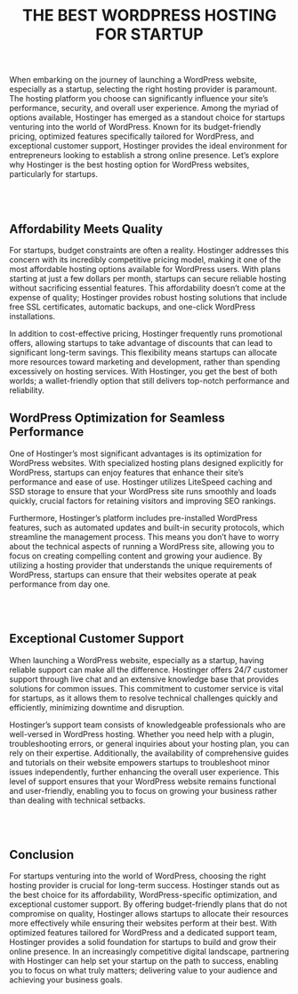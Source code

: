 ﻿---
 tags: articles
 desc: Find the ideal hosting solution for startups launching WordPress websites, blending affordability, optimization, and outstanding support.
 title: THE BEST WORDPRESS HOSTING FOR STARTUP
 image: /assets/hostinger.webp
---
When embarking on the journey of launching a WordPress website, especially as a startup, selecting the right hosting provider is paramount. The hosting platform you choose can significantly influence your site’s performance, security, and overall user experience. Among the myriad of options available, Hostinger has emerged as a standout choice for startups venturing into the world of WordPress. Known for its budget-friendly pricing, optimized features specifically tailored for WordPress, and exceptional customer support, Hostinger provides the ideal environment for entrepreneurs looking to establish a strong online presence. Let’s explore why Hostinger is the best hosting option for WordPress websites, particularly for startups.

<br>
<br>

## Affordability Meets Quality
For startups, budget constraints are often a reality. Hostinger addresses this concern with its incredibly competitive pricing model, making it one of the most affordable hosting options available for WordPress users. With plans starting at just a few dollars per month, startups can secure reliable hosting without sacrificing essential features. This affordability doesn’t come at the expense of quality; Hostinger provides robust hosting solutions that include free SSL certificates, automatic backups, and one-click WordPress installations.


In addition to cost-effective pricing, Hostinger frequently runs promotional offers, allowing startups to take advantage of discounts that can lead to significant long-term savings. This flexibility means startups can allocate more resources toward marketing and development, rather than spending excessively on hosting services. With Hostinger, you get the best of both worlds; a wallet-friendly option that still delivers top-notch performance and reliability.


## WordPress Optimization for Seamless Performance
One of Hostinger’s most significant advantages is its optimization for WordPress websites. With specialized hosting plans designed explicitly for WordPress, startups can enjoy features that enhance their site’s performance and ease of use. Hostinger utilizes LiteSpeed caching and SSD storage to ensure that your WordPress site runs smoothly and loads quickly, crucial factors for retaining visitors and improving SEO rankings.

Furthermore, Hostinger’s platform includes pre-installed WordPress features, such as automated updates and built-in security protocols, which streamline the management process. This means you don’t have to worry about the technical aspects of running a WordPress site, allowing you to focus on creating compelling content and growing your audience. By utilizing a hosting provider that understands the unique requirements of WordPress, startups can ensure that their websites operate at peak performance from day one.

<br>
<br>

## Exceptional Customer Support
When launching a WordPress website, especially as a startup, having reliable support can make all the difference. Hostinger offers 24/7 customer support through live chat and an extensive knowledge base that provides solutions for common issues. This commitment to customer service is vital for startups, as it allows them to resolve technical challenges quickly and efficiently, minimizing downtime and disruption.

Hostinger’s support team consists of knowledgeable professionals who are well-versed in WordPress hosting. Whether you need help with a plugin, troubleshooting errors, or general inquiries about your hosting plan, you can rely on their expertise. Additionally, the availability of comprehensive guides and tutorials on their website empowers startups to troubleshoot minor issues independently, further enhancing the overall user experience. This level of support ensures that your WordPress website remains functional and user-friendly, enabling you to focus on growing your business rather than dealing with technical setbacks.

<br>
<br>

## Conclusion
For startups venturing into the world of WordPress, choosing the right hosting provider is crucial for long-term success. Hostinger stands out as the best choice for its affordability, WordPress-specific optimization, and exceptional customer support. By offering budget-friendly plans that do not compromise on quality, Hostinger allows startups to allocate their resources more effectively while ensuring their websites perform at their best. With optimized features tailored for WordPress and a dedicated support team, Hostinger provides a solid foundation for startups to build and grow their online presence. In an increasingly competitive digital landscape, partnering with Hostinger can help set your startup on the path to success, enabling you to focus on what truly matters; delivering value to your audience and achieving your business goals.

